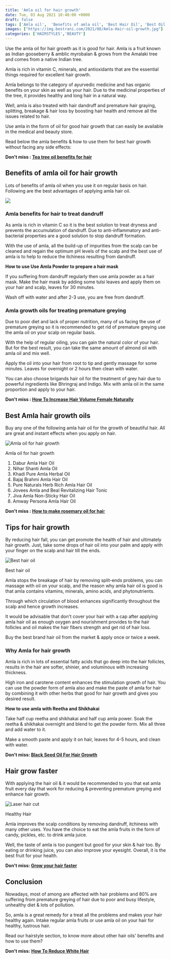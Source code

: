 ```yaml
---
title: 'Amla oil for hair growth'
date: Tue, 03 Aug 2021 10:40:00 +0000
draft: false
tags: ['Amla oil',  'Benefits of amla oil', 'Best Hair Oil', 'Best Oil', 'Hair Growth', 'Hair oil']
images: ["https://img.bestrani.com/2021/08/Amla-Hair-oil-growth.jpg"]
categories: ['HAIRSTYLES','BEAUTY']
---
```


Use the amla oil for hair growth as it is good for hair. Amla is a fruit known as Indian gooseberry & amblic myrobalan & grows from the Amalaki tree and comes from a native Indian tree.

Amla is rich in vitamin C, minerals, and antioxidants that are the essential things required for excellent hair growth.

Amla belongs to the category of ayurvedic medicine and has organic benefits on your skin as well as your hair. Due to the medicinal properties of the tree, it provides healthy and long hair in a natural way.

Well, amla is also treated with hair dandruff and premature hair graying, splitting, breakage & hair loss by boosting hair health and remove all the issues related to hair.

Use amla in the form of oil for good hair growth that can easily be available in the medical and beauty store.

Read below the amla benefits & how to use them for best hair growth without facing any side effects:

**Don't miss : [Tea tree oil benefits for hair](https://bestrani.com/tea-tree-oil-benefits-for-hair/)**

Benefits of amla oil for hair growth
------------------------------------

Lots of benefits of amla oil when you use it on regular basis on hair. Following are the best advantages of applying amla hair oil.

![](https://img.bestrani.com/2021/06/oily-scalp-blog.jpg)

### Amla benefits for hair to treat dandruff

As amla is rich in vitamin C so it is the best solution to treat dryness and prevents the accumulation of dandruff. Due to anti-inflammatory and anti-bacterial properties are a good solution to stop dandruff formation. 

With the use of amla, all the build-up of impurities from the scalp can be cleaned and regain the optimum pH levels of the scalp and the best use of amla is to help to reduce the itchiness resulting from dandruff.

**How to use Use Amla Powder to prepare a hair mask**

If you suffering from dandruff regularly then use amla powder as a hair mask. Make the hair mask by adding some tulsi leaves and apply them on your hair and scalp, leaves for 30 minutes.

Wash off with water and after 2-3 use, you are free from dandruff.

### Amla growth oils for treating premature greying

Due to poor diet and lack of proper nutrition, many of us facing the use of premature greying so it is recommended to get rid of premature greying use the amla oil on your scalp on regular basis.

With the help of regular oiling, you can gain the natural color of your hair. But for the best result, you can take the same amount of almond oil with amla oil and mix well.

Apply the oil into your hair from root to tip and gently massage for some minutes. Leaves for overnight or 2 hours then clean with water.

You can also choose brigands hair oil for the treatment of grey hair due to powerful ingredients like Bhringraj and Indigo. Mix with amla oil in the same proportion and apply to your hair.

**Don't miss : [How To Increase Hair Volume Female Naturally](https://bestrani.com/how-to-increase-hair-volume-female-naturally/)**

Best Amla hair growth oils
--------------------------

Buy any one of the following amla hair oil for the growth of beautiful hair. All are great and instant effects when you apply on hair.

![Amla oil for hair growth](https://img.bestrani.com/2021/08/amla-hair-oil.jpg)

Amla oil for hair growth

1.  Dabur Amla Hair Oil
2.  Nihar Shanti Amla Oil
3.  Khadi Pure Amla Herbal Oil
4.  Bajaj Brahmi Amla Hair Oil
5.  Pure Naturals Herb Rich Amla Hair Oil
6.  Jovees Amla and Beal Revitalizing Hair Tonic
7.  Jiva Amla Non-Sticky Hair Oil
8.  Amway Persona Amla Hair Oil

**Don't miss : [How to make rosemary oil for hai](https://bestrani.com/how-to-make-rosemary-oil-for-hair-growth/)**[r](https://bestrani.com/how-to-make-rosemary-oil-for-hair-growth/)

Tips for hair growth
--------------------

By reducing hair fall, you can get promote the health of hair and ultimately hair growth. Just, take some drops of hair oil into your palm and apply with your finger on the scalp and hair till the ends.

![Best hair oil](https://img.bestrani.com/2021/04/Side-Parted-Open-Hairstyle.jpg)

Best hair oil

Amla stops the breakage of hair by removing split-ends problems, you can massage with oil on your scalp, and the reason why amla hair oil is good is that amla contains vitamins, minerals, amino acids, and phytonutrients.

Through which circulation of blood enhances significantly throughout the scalp and hence growth increases. 

It would be advisable that don't cover your hair with a cap after applying amla hair oil as enough oxygen and nourishment provides to the hair follicles and oil makes the hair fibers strength and get rid of hair loss.

Buy the best brand hair oil from the market & apply once or twice a week.

### Why Amla for hair growth

Amla is rich in lots of essential fatty acids that go deep into the hair follicles, results in the hair are softer, shinier, and voluminous with increasing thickness.

High iron and carotene content enhances the stimulation growth of hair. You can use the powder form of amla also and make the paste of amla for hair by combining it with other herbs that good for hair growth and gives you desired result.

**How to use amla with Reetha and Shikhakai**

Take half cup reetha and shikhakai and half cup amla power. Soak the reetha & shikhakai overnight and blend to get the powder form. Mix all three and add water to it.

Make a smooth paste and apply it on hair, leaves for 4-5 hours, and clean with water.

**Don't miss: [Black Seed Oil For Hair Growth](https://bestrani.com/black-seed-oil-for-hair-growth/)**

Hair grow faster
----------------

With applying the hair oil & it would be recommended to you that eat amla fruit every day that work for reducing & preventing premature greying and enhance hair growth.

![Laser hair cut](https://img.bestrani.com/2021/05/fringe-hair.jpg)

Healthy Hair

Amla improves the scalp conditions by removing dandruff, itchiness with many other uses. You have the choice to eat the amla fruits in the form of candy, pickles, etc. to drink amla juice.

Well, the taste of amla is too pungent but good for your skin & hair too. By eating or drinking juice, you can also improve your eyesight. Overall, it is the best fruit for your health.

**Don't miss: [Grow your hair faster](https://www.healthline.com/health/amla-oil)**

Conclusion
----------

Nowadays, most of among are affected with hair problems and 80% are suffering from premature greying of hair due to poor and busy lifestyle, unhealthy diet & lots of pollution.

So, amla is a great remedy for a treat all the problems and makes your hair healthy again. Intake regular amla fruits or use amla oil on your hair for healthy, lustrous hair.

Read our hairstyle section, to know more about other hair oils' benefits and how to use them?

**Don't miss:** [**How To Reduce White Hair**](https://bestrani.com/how-to-reduce-white-hair/)